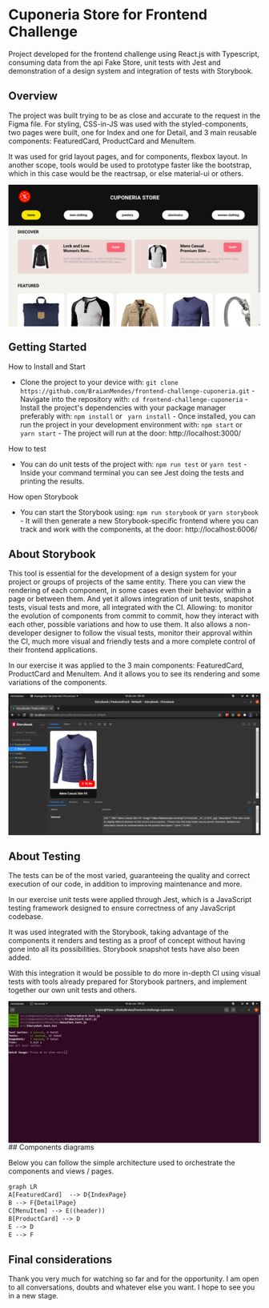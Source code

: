 # Cuponeria Store for Frontend Challenge

Project developed for the frontend challenge using React.js with Typescript, consuming data from the api Fake Store, unit tests with Jest and demonstration of a design system and integration of tests with Storybook.


## Overview

The project was built trying to be as close and accurate to the request in the Figma file. For styling, CSS-in-JS was used with the styled-components, two pages were built, one for Index and one for Detail, and 3 main reusable components: FeaturedCard, ProductCard and MenuItem.

It was used for grid layout pages, and for components, flexbox layout. In another scope, tools would be used to prototype faster like the bootstrap, which in this case would be the reactrsap, or else material-ui or others.

<div style="display: flex">
    <img src="./readme_assets/intro.png" width="100%"/>
</div>

## Getting Started

How to Install and Start
   -  Clone the project to your device with: ```git clone https://github.com/BraianMendes/frontend-challenge-cuponeria.git```
    -   Navigate into the repository with: ```cd frontend-challenge-cuponeria```
    -  Install the project's dependencies with your package manager preferably with: ``` npm install ``` or ``` yarn install```
    - Once installed, you can run the project in your development environment with: ``` npm start ``` or ``` yarn start```
    - The project will run at the door: http://localhost:3000/

How to test
   -  You can do unit tests of the project with: ```npm run test``` or ```yarn test```
    -   Inside your command terminal you can see Jest doing the tests and printing the results.

How open Storybook

   -  You can start the Storybook using: ```npm run storybook``` or ```yarn storybook```
    -   It will then generate a new Storybook-specific frontend where you can track and work with the components, at the door: http://localhost:6006/

## About Storybook

This tool is essential for the development of a design system for your project or groups of projects of the same entity. There you can view the rendering of each component, in some cases even their behavior within a page or between them. And yet it allows integration of unit tests, snapshot tests, visual tests and more, all integrated with the CI. Allowing: to monitor the evolution of components from commit to commit, how they interact with each other, possible variations and how to use them. It also allows a non-developer designer to follow the visual tests, monitor their approval within the CI, much more visual and friendly tests and a more complete control of their frontend applications.

In our exercise it was applied to the 3 main components: FeaturedCard, ProductCard and MenuItem. And it allows you to see its rendering and some variations of the components.

<div style="display: flex">
    <img src="./readme_assets/storybook.png" width="100%"/>
</div>

## About Testing

The tests can be of the most varied, guaranteeing the quality and correct execution of our code, in addition to improving maintenance and more.

In our exercise unit tests were applied through Jest, which is a JavaScript testing framework designed to ensure correctness of any JavaScript codebase.

It was used integrated with the Storybook, taking advantage of the components it renders and testing as a proof of concept without having gone into all its possibilities. Storybook snapshot tests have also been added.

With this integration it would be possible to do more in-depth CI using visual tests with tools already prepared for Storybook partners, and implement together our own unit tests and others.

<div style="display: flex">
    <img src="./readme_assets/testing.png" width="100%"/>
</div>
## Components diagrams

Below you can follow the simple architecture used to orchestrate the components and views / pages.

```mermaid
graph LR
A[FeaturedCard]  --> D{IndexPage}
B --> F{DetailPage}
C[MenuItem] --> E((header))
B[ProductCard] --> D
E --> D
E --> F

```

## Final considerations

Thank you very much for watching so far and for the opportunity. I am open to all conversations, doubts and whatever else you want. I hope to see you in a new stage.